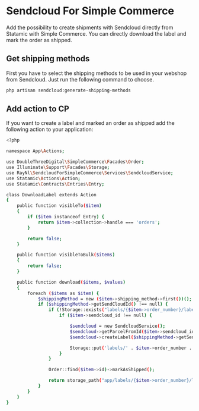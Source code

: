 # Sendcloud For Simple Commerce

Add the possibility to create shipments with Sendcloud directly from Statamic with Simple Commerce. You can directly download the label and mark the order as shipped.

## Get shipping methods
First you have to select the shipping methods to be used in your webshop from Sendcloud. Just run the following command to choose.

```bash
php artisan sendcloud:generate-shipping-methods
```

## Add action to CP
If you want to create a label and marked an order as shipped add the following action to your application:
```bash
<?php

namespace App\Actions;

use DoubleThreeDigital\SimpleCommerce\Facades\Order;
use Illuminate\Support\Facades\Storage;
use RayNl\SendcloudForSimpleCommerce\Services\SendcloudService;
use Statamic\Actions\Action;
use Statamic\Contracts\Entries\Entry;

class DownloadLabel extends Action
{
    public function visibleTo($item)
    {
        if ($item instanceof Entry) {
            return $item->collection->handle === 'orders';
        }

        return false;
    }

    public function visibleToBulk($items)
    {
        return false;
    }

    public function download($items, $values)
    {
        foreach ($items as $item) {
            $shippingMethod = new ($item->shipping_method->first())();
            if ($shippingMethod->getSendCloudId() !== null) {
                if (!Storage::exists("labels/{$item->order_number}/label-{$item->order_number}.pdf")) {
                    if ($item->sendcloud_id !== null) {

                        $sendcloud = new SendcloudService();
                        $sendcloud->getParcelFromId($item->sendcloud_id);
                        $sendcloud->createLabel($shippingMethod->getSendCloudId());

                        Storage::put('labels/' . $item->order_number . '/label-' . $item->order_number . '.pdf', $sendcloud->createLabelPdf());
                    }
                }

                Order::find($item->id)->markAsShipped();

                return storage_path("app/labels/{$item->order_number}/label-{$item->order_number}.pdf");
            }
        }
    }
}

```
